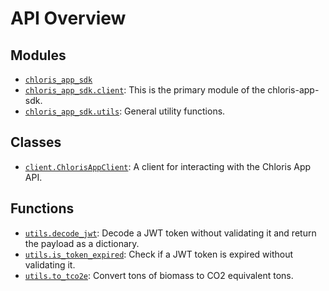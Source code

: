 <!-- markdownlint-disable -->

# API Overview

## Modules

- [`chloris_app_sdk`](./chloris_app_sdk.md#module-chloris_app_sdk)
- [`chloris_app_sdk.client`](./chloris_app_sdk.client.md#module-chloris_app_sdkclient): This is the primary module of the chloris-app-sdk. 
- [`chloris_app_sdk.utils`](./chloris_app_sdk.utils.md#module-chloris_app_sdkutils): General utility functions. 

## Classes

- [`client.ChlorisAppClient`](./chloris_app_sdk.client.md#class-chlorisappclient): A client for interacting with the Chloris App API.

## Functions

- [`utils.decode_jwt`](./chloris_app_sdk.utils.md#function-decode_jwt): Decode a JWT token without validating it and return the payload as a dictionary.
- [`utils.is_token_expired`](./chloris_app_sdk.utils.md#function-is_token_expired): Check if a JWT token is expired without validating it.
- [`utils.to_tco2e`](./chloris_app_sdk.utils.md#function-to_tco2e): Convert tons of biomass to CO2 equivalent tons.

